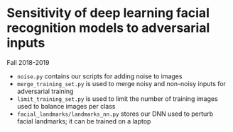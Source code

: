 # Sensitivity of deep learning facial recognition models to adversarial inputs
Fall 2018-2019

* `noise.py` contains our scripts for adding noise to images
* `merge_training_set.py` is used to merge noisy and non-noisy inputs for adversarial training
* `limit_training_set.py` is used to limit the number of training images used to balance images per class
* `facial_landmarks/landmarks_nn.py` stores our DNN used to perturb facial landmarks; it can be trained on a laptop
